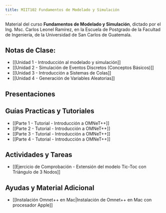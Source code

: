 ```yaml
---
title: MIIT102 Fundamentos de Modelado y Simulación
---
```


Material del curso **Fundamentos de Modelado y Simulación**, dictado por el Ing. Msc. Carlos Leonel Ramírez, en la Escuela de Postgrado de la Facultad de Ingeniería, de la Universidad de San Carlos de Guatemala.
## Notas de Clase:

- [[Unidad 1 - Introducción al modelado y simulación]]
- [[Unidad 2 - Simulación de Eventos Discretos (Conceptos Básicos)]]
- [[Unidad 3 -  Introducción a Sistemas de Colas]]
- [[Unidad 4 - Generación de Variables Aleatorias]]
## Presentaciones

## Guías Practicas y Tutoriales

- [[Parte 1 - Tutorial - Introducción a OMNeT++]]
- [[Parte 2  - Tutorial - Introducción a OMNeT++]]
- [[Parte 3 - Tutorial - Introducción a OMNeT++]]
- [[Parte 4 - Tutorial - Introducción a OMNeT++]]

## Actividades y Tareas

- [[Ejercicio de Comprobación - Extensión del modelo Tic-Toc con Triángulo de 3 Nodos]]
## Ayudas y Material Adicional

- [[Instalación Omnet++ en Mac|Instalación de Omnet++ en Mac con procesador Apple]]
